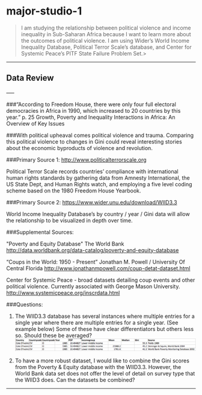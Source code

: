 # major-studio-1

>I am studying the relationship between political violence and income inequality in Sub-Saharan Africa because I want to learn more about the outcomes of political violence. I am using Wider’s World Income Inequality Database, Political Terror Scale’s database, and Center for Systemic Peace’s PITF State Failure Problem Set.>


___

## Data Review

–––

###“According to Freedom House, there were only four full electoral democracies in Africa in 1990, which increased to 20 countries by this year.” 
p. 25 Growth, Poverty and Inequality Interactions in Africa: An Overview of Key Issues

###With political upheaval comes political violence and trauma. Comparing this political violence to changes in Gini could reveal interesting stories about the economic byproducts of violence and revolution.

###Primary Source 1:
http://www.politicalterrorscale.org

Political Terror Scale records countries’ compliance with international human rights standards by gathering data from Amnesty International, the US State Dept, and Human Rights watch, and employing a five level coding scheme based on the 1980 Freedom House Yearbook.

###Primary Source 2:
https://www.wider.unu.edu/download/WIID3.3

World Income Inequality Database’s by country / year / Gini data will allow the relationship to be visualized in depth over time.

###Supplemental Sources:

"Poverty and Equity Database" The World Bank 
http://data.worldbank.org/data-catalog/poverty-and-equity-database

“Coups in the World: 1950 - Present” Jonathan M. Powell  / University Of Central Florida
 http://www.jonathanmpowell.com/coup-detat-dataset.html

Center for Systemic Peace - broad datasets detailing coup events and other political violence.
Currently associated with George Mason University.
http://www.systemicpeace.org/inscrdata.html

###Questions:
1. The WIID3.3 database has several instances where multiple entries for a single year where there are multiple entries for a single year. (See example below) Some of these have clear differentiators but others less so. Should these be averaged?
![Alt text](multipleEntries.png?raw=true "Optional Title")

2. To have a more robust dataset, I would like to combine the Gini scores from the Poverty & Equity database with the WIID3.3. However, the World Bank data set does not offer the level of detail on survey type that the WIID3 does. Can the datasets be combined?

___
